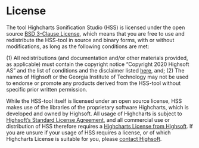 # License
The tool Highcharts Sonification Studio (HSS) is licensed under the open source [BSD 3-Clause License](https://opensource.org/licenses/BSD-3-Clause), which means that you are free to use and redistribute the HSS-tool in source and binary forms, with or without modifications, as long as the following conditions are met:
 
(1)    All redistributions (and documentation and/or other materials provided, as applicable) must contain the copyright notice “Copyright 2020 Highsoft AS” and the list of conditions and the disclaimer listed [here](https://opensource.org/licenses/BSD-3-Clause), and;
(2)    The names of Highsoft or the Georgia Institute of Technology may not be used to endorse or promote any products derived from the HSS-tool without specific prior written permission.
 
While the HSS-tool itself is licensed under an open source license, HSS makes use of the libraries of the proprietary software Highcharts, which is developed and owned by Highsoft. All usage of Highcharts is subject to [Highsoft’s Standard License Agreement](https://shop.highcharts.com/license), and all commercial use or distribution of HSS therefore requires a [Highcharts License from Highsoft](https://shop.highcharts.com/). If you are unsure if your usage of HSS requires a license, or of which Highcharts License is suitable for you, please [contact Highsoft](https://shop.highcharts.com/contact).